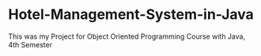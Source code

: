 # Hotel-Management-System-in-Java
This was my Project for Object Oriented Programming Course with Java, 4th Semester
